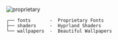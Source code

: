 ![proprietary](https://socialify.git.ci/maydayv7/proprietary/image?description=1&font=Source%20Code%20Pro&name=1&owner=1&pattern=Overlapping%20Hexagons&theme=Auto)

```
┌── fonts       -  Proprietary Fonts
├── shaders     -  Hyprland Shaders
└── wallpapers  -  Beautiful Wallpapers
```

